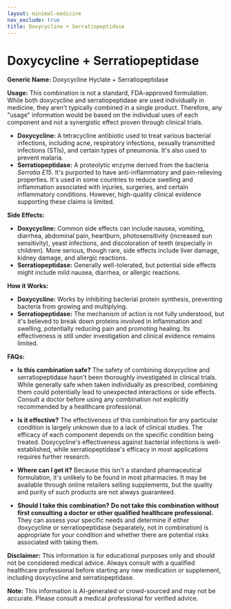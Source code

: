 ```yaml
---
layout: minimal-medicine
nav_exclude: true
title: Doxycycline + Serratiopeptidase
---
```


# Doxycycline + Serratiopeptidase

**Generic Name:** Doxycycline Hyclate + Serratiopeptidase

**Usage:** This combination is not a standard, FDA-approved formulation.  While both doxycycline and serratiopeptidase are used individually in medicine, they aren't typically combined in a single product.  Therefore, any "usage" information would be based on the individual uses of each component and not a synergistic effect proven through clinical trials.

* **Doxycycline:** A tetracycline antibiotic used to treat various bacterial infections, including acne, respiratory infections, sexually transmitted infections (STIs), and certain types of pneumonia. It's also used to prevent malaria.
* **Serratiopeptidase:** A proteolytic enzyme derived from the bacteria *Serratia E15*.  It's purported to have anti-inflammatory and pain-relieving properties. It's used in some countries to reduce swelling and inflammation associated with injuries, surgeries, and certain inflammatory conditions.  However, high-quality clinical evidence supporting these claims is limited.


**Side Effects:**

* **Doxycycline:**  Common side effects can include nausea, vomiting, diarrhea, abdominal pain, heartburn, photosensitivity (increased sun sensitivity), yeast infections, and discoloration of teeth (especially in children).  More serious, though rare, side effects include liver damage, kidney damage, and allergic reactions.
* **Serratiopeptidase:**  Generally well-tolerated, but potential side effects might include mild nausea, diarrhea, or allergic reactions.


**How it Works:**

* **Doxycycline:** Works by inhibiting bacterial protein synthesis, preventing bacteria from growing and multiplying.
* **Serratiopeptidase:** The mechanism of action is not fully understood, but it's believed to break down proteins involved in inflammation and swelling, potentially reducing pain and promoting healing.  Its effectiveness is still under investigation and clinical evidence remains limited.


**FAQs:**

* **Is this combination safe?**  The safety of combining doxycycline and serratiopeptidase hasn't been thoroughly investigated in clinical trials. While generally safe when taken individually as prescribed, combining them could potentially lead to unexpected interactions or side effects.  Consult a doctor before using any combination not explicitly recommended by a healthcare professional.

* **Is it effective?** The effectiveness of this combination for any particular condition is largely unknown due to a lack of clinical studies.  The efficacy of each component depends on the specific condition being treated.  Doxycycline's effectiveness against bacterial infections is well-established, while serratiopeptidase's efficacy in most applications requires further research.

* **Where can I get it?**  Because this isn't a standard pharmaceutical formulation, it's unlikely to be found in most pharmacies. It may be available through online retailers selling supplements, but the quality and purity of such products are not always guaranteed.

* **Should I take this combination?**  **Do not take this combination without first consulting a doctor or other qualified healthcare professional.**  They can assess your specific needs and determine if either doxycycline or serratiopeptidase (separately, not in combination) is appropriate for your condition and whether there are potential risks associated with taking them.


**Disclaimer:** This information is for educational purposes only and should not be considered medical advice. Always consult with a qualified healthcare professional before starting any new medication or supplement, including doxycycline and serratiopeptidase.


**Note:** This information is AI-generated or crowd-sourced and may not be accurate. Please consult a medical professional for verified advice.